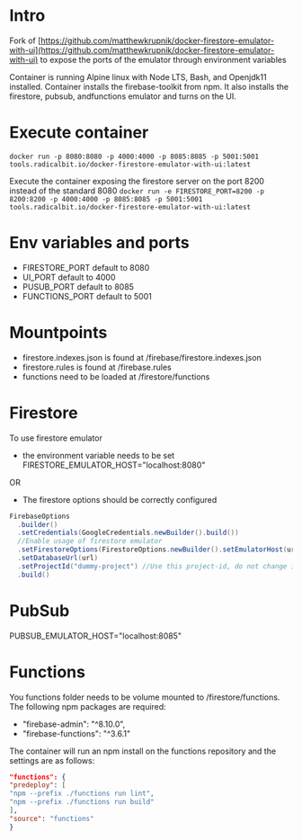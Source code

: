 # Intro
Fork of [https://github.com/matthewkrupnik/docker-firestore-emulator-with-ui](https://github.com/matthewkrupnik/docker-firestore-emulator-with-ui)
to expose the ports of the emulator through environment variables


Container is running Alpine linux with Node LTS, Bash, and Openjdk11 installed.
Container installs the firebase-toolkit from npm. It also installs the firestore, pubsub, andfunctions emulator and turns on the UI.

# Execute container

`docker run -p 8080:8080 -p 4000:4000 -p 8085:8085 -p 5001:5001  tools.radicalbit.io/docker-firestore-emulator-with-ui:latest`

Execute the container exposing the firestore server on the port 8200 instead of the standard 8080
`docker run -e FIRESTORE_PORT=8200 -p 8200:8200 -p 4000:4000 -p 8085:8085 -p 5001:5001 tools.radicalbit.io/docker-firestore-emulator-with-ui:latest`

# Env variables and ports

* FIRESTORE_PORT default to 8080
* UI_PORT default to 4000
* PUSUB_PORT default to 8085
* FUNCTIONS_PORT default to 5001

# Mountpoints

* firestore.indexes.json is found at /firebase/firestore.indexes.json
* firestore.rules is found at /firebase.rules
* functions need to be loaded at /firestore/functions

# Firestore

To use firestore emulator
- the environment variable needs to be set FIRESTORE_EMULATOR_HOST="localhost:8080"

OR

- The firestore options should be correctly configured
```scala
FirebaseOptions
  .builder()
  .setCredentials(GoogleCredentials.newBuilder().build())
  //Enable usage of firestore emulator
  .setFirestoreOptions(FirestoreOptions.newBuilder().setEmulatorHost(url).build())
  .setDatabaseUrl(url)
  .setProjectId("dummy-project") //Use this project-id, do not change it
  .build()
```

# PubSub

PUBSUB_EMULATOR_HOST="localhost:8085"

# Functions

You functions folder needs to be volume mounted to /firestore/functions. The following npm packages are required:

* "firebase-admin": "^8.10.0",
* "firebase-functions": "^3.6.1"

The container will run an npm install on the functions repository and the settings are as follows:

```json
"functions": {
"predeploy": [
"npm --prefix ./functions run lint",
"npm --prefix ./functions run build"
],
"source": "functions"
}
```
